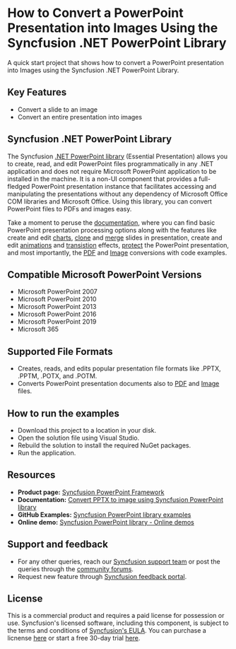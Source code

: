 # How to Convert a PowerPoint Presentation into Images Using the Syncfusion .NET PowerPoint Library
A quick start project that shows how to convert a PowerPoint presentation into Images using the Syncfusion .NET PowerPoint Library.

## Key Features

-	Convert a slide to an image 
-	Convert an entire presentation into images 

## Syncfusion .NET PowerPoint Library

The Syncfusion [.NET PowerPoint library](https://www.syncfusion.com/document-processing/powerpoint-framework/net/powerpoint-library?utm_source=github&utm_medium=listing&utm_campaign=github-powerpoint-video-examples) (Essential Presentation) allows you to create, read, and edit PowerPoint files programmatically in any .NET application and does not require Microsoft PowerPoint application to be installed in the machine. It is a non-UI component that provides a full-fledged PowerPoint presentation instance that facilitates accessing and manipulating the presentations without any dependency of Microsoft Office COM libraries and Microsoft Office. Using this library, you can convert PowerPoint files to PDFs and images easy.

Take a moment to peruse the [documentation](https://help.syncfusion.com/file-formats/presentation/getting-started?utm_source=github&utm_medium=listing&utm_campaign=github-powerpoint-video-examples), where you can find basic PowerPoint presentation processing options along with the features like create and edit [charts](https://help.syncfusion.com/file-formats/presentation/working-with-charts?utm_source=github&utm_medium=listing&utm_campaign=github-powerpoint-video-examples), [clone](https://help.syncfusion.com/file-formats/presentation/working-with-slide?utm_source=github&utm_medium=listing&utm_campaign=github-powerpoint-video-examples#cloning-slide) and [merge](https://help.syncfusion.com/file-formats/presentation/working-with-slide?utm_source=github&utm_medium=listing&utm_campaign=github-powerpoint-video-examples#merging-slide) slides in presentation, create and edit [animations](https://help.syncfusion.com/file-formats/presentation/working-with-animation?utm_source=github&utm_medium=listing&utm_campaign=github-powerpoint-video-examples#edit-existing-animation-effect) and [transistion](https://help.syncfusion.com/file-formats/presentation/create-edit-slide-transitions-in-powerpoint-presentation-slides-cs-vb-net?utm_source=github&utm_medium=listing&utm_campaign=github-powerpoint-video-examples#modify-a-transition-effect-applied-to-a-powerpoint-slide) effects, [protect](https://help.syncfusion.com/file-formats/presentation/security?utm_source=github&utm_medium=listing&utm_campaign=github-powerpoint-video-examples) the PowerPoint presentation, and most importantly, the [PDF](https://help.syncfusion.com/file-formats/presentation/presentation-to-pdf?utm_source=github&utm_medium=listing&utm_campaign=github-powerpoint-video-examples) and [Image](https://help.syncfusion.com/file-formats/presentation/presentation-to-image?utm_source=github&utm_medium=listing&utm_campaign=github-powerpoint-video-examples) conversions with code examples.

## Compatible Microsoft PowerPoint Versions

- Microsoft PowerPoint 2007
- Microsoft PowerPoint 2010
- Microsoft PowerPoint 2013
- Microsoft PowerPoint 2016
- Microsoft PowerPoint 2019
- Microsoft 365

## Supported File Formats

*   Creates, reads, and edits popular presentation file formats like .PPTX, .PPTM, .POTX, and .POTM.
*   Converts PowerPoint presentation documents also to [PDF](https://help.syncfusion.com/file-formats/presentation/presentation-to-pdf?utm_source=github&utm_medium=listing&utm_campaign=github-powerpoint-video-examples) and [Image](https://help.syncfusion.com/file-formats/presentation/presentation-to-image?utm_source=github&utm_medium=listing&utm_campaign=github-powerpoint-video-examples) files.

## How to run the examples

*   Download this project to a location in your disk.
*   Open the solution file using Visual Studio.
*   Rebuild the solution to install the required NuGet packages.
*   Run the application.

## Resources

- **Product page:** [Syncfusion PowerPoint Framework](https://www.syncfusion.com/document-processing/powerpoint-framework/net?utm_source=github&utm_medium=listing&utm_campaign=github-powerpoint-video-examples)
- **Documentation:** [Convert PPTX to image using Syncfusion PowerPoint library](https://help.syncfusion.com/file-formats/presentation/presentation-to-image?utm_source=github&utm_medium=listing&utm_campaign=github-powerpoint-video-examples)
- **GitHub Examples:** [Syncfusion PowerPoint library examples](https://github.com/SyncfusionExamples/PowerPoint-Examples?utm_source=github&utm_medium=listing&utm_campaign=github-powerpoint-video-examples)
- **Online demo:** [Syncfusion PowerPoint library - Online demos](https://ej2.syncfusion.com/aspnetcore/PowerPoint/Default#/material3?utm_source=github&utm_medium=listing&utm_campaign=github-powerpoint-video-examples)

## Support and feedback

- For any other queries, reach our [Syncfusion support team](https://support.syncfusion.com/agent/tickets/create?utm_source=github&utm_medium=listing&utm_campaign=github-powerpoint-video-examples) or post the queries through the [community forums](https://www.syncfusion.com/forums?utm_source=github&utm_medium=listing&utm_campaign=github-powerpoint-video-examples).
- Request new feature through [Syncfusion feedback portal](https://www.syncfusion.com/feedback/home?utm_source=github&utm_medium=listing&utm_campaign=github-powerpoint-video-examples).

## License

This is a commercial product and requires a paid license for possession or use. Syncfusion's licensed software, including this component, is subject to the terms and conditions of [Syncfusion's EULA](https://www.syncfusion.com/license/studio/22.2.5/syncfusion_essential_studio_eula.pdf?utm_source=github&utm_medium=listing&utm_campaign=github-powerpoint-video-examples). You can purchase a licnense [here](https://www.syncfusion.com/sales/products?utm_source=github&utm_medium=listing&utm_campaign=github-powerpoint-video-examples) or start a free 30-day trial [here](https://www.syncfusion.com/account/manage-trials/start-trials?utm_source=github&utm_medium=listing&utm_campaign=github-powerpoint-video-examples).
